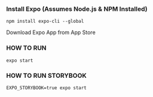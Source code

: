 ### Install Expo (Assumes Node.js & NPM Installed)
`npm install expo-cli --global`

Download Expo App from App Store

### HOW TO RUN

`expo start`

### HOW TO RUN STORYBOOK

`EXPO_STORYBOOK=true expo start`
